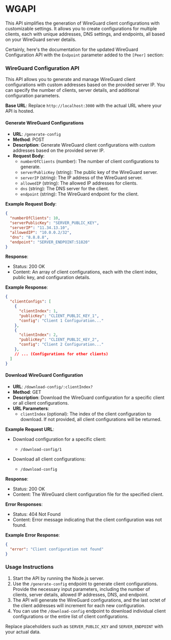# WGAPI
This API simplifies the generation of WireGuard client configurations with customizable settings. It allows you to create configurations for multiple clients, each with unique addresses, DNS settings, and endpoints, all based on your WireGuard server details.

Certainly, here's the documentation for the updated WireGuard Configuration API with the `Endpoint` parameter added to the `[Peer]` section:

### WireGuard Configuration API

This API allows you to generate and manage WireGuard client configurations with custom addresses based on the provided server IP. You can specify the number of clients, server details, and additional configuration parameters.

**Base URL**: Replace `http://localhost:3000` with the actual URL where your API is hosted.

#### Generate WireGuard Configurations

- **URL**: `/generate-config`
- **Method**: POST
- **Description**: Generate WireGuard client configurations with custom addresses based on the provided server IP.
- **Request Body**:
  - `numberOfClients` (number): The number of client configurations to generate.
  - `serverPublicKey` (string): The public key of the WireGuard server.
  - `serverIP` (string): The IP address of the WireGuard server.
  - `allowedIP` (string): The allowed IP addresses for clients.
  - `dns` (string): The DNS server for the client.
  - `endpoint` (string): The WireGuard endpoint for the client.

**Example Request Body**:
```json
{
  "numberOfClients": 10,
  "serverPublicKey": "SERVER_PUBLIC_KEY",
  "serverIP": "11.34.13.10",
  "allowedIP": "10.0.0.2/32",
  "dns": "8.8.8.8",
  "endpoint": "SERVER_ENDPOINT:51820"
}
```

**Response**:
- Status: 200 OK
- Content: An array of client configurations, each with the client index, public key, and configuration details.

**Example Response**:
```json
{
  "clientConfigs": [
    {
      "clientIndex": 1,
      "publicKey": "CLIENT_PUBLIC_KEY_1",
      "config": "Client 1 Configuration..."
    },
    {
      "clientIndex": 2,
      "publicKey": "CLIENT_PUBLIC_KEY_2",
      "config": "Client 2 Configuration..."
    },
    // ... (Configurations for other clients)
  ]
}
```

#### Download WireGuard Configuration

- **URL**: `/download-config/:clientIndex?`
- **Method**: GET
- **Description**: Download the WireGuard configuration for a specific client or all client configurations.
- **URL Parameters**:
  - `clientIndex` (optional): The index of the client configuration to download. If not provided, all client configurations will be returned.

**Example Request URL**:
- Download configuration for a specific client:
  - `/download-config/1`

- Download all client configurations:
  - `/download-config`

**Response**:
- Status: 200 OK
- Content: The WireGuard client configuration file for the specified client.

**Error Responses**:
- Status: 404 Not Found
- Content: Error message indicating that the client configuration was not found.

**Example Error Response**:
```json
{
  "error": "Client configuration not found"
}
```

### Usage Instructions

1. Start the API by running the Node.js server.
2. Use the `/generate-config` endpoint to generate client configurations. Provide the necessary input parameters, including the number of clients, server details, allowed IP addresses, DNS, and endpoint.
3. The API will generate the WireGuard configurations, and the last octet of the client addresses will increment for each new configuration.
4. You can use the `/download-config` endpoint to download individual client configurations or the entire list of client configurations.

Replace placeholders such as `SERVER_PUBLIC_KEY` and `SERVER_ENDPOINT` with your actual data.

